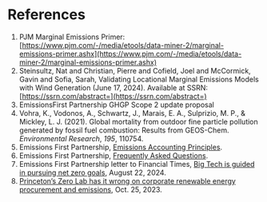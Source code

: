 # References

&#x20;  &#x20;

1. PJM Marginal Emissions Primer: [https://www.pjm.com/-/media/etools/data-miner-2/marginal-emissions-primer.ashx](https://www.pjm.com/-/media/etools/data-miner-2/marginal-emissions-primer.ashx)
2. Steinsultz, Nat and Christian, Pierre and Cofield, Joel and McCormick, Gavin and Sofia, Sarah, Validating Locational Marginal Emissions Models with Wind Generation (June 17, 2024). Available at SSRN: [https://ssrn.com/abstract=](https://ssrn.com/abstract=)
3. EmissionsFirst Partnership GHGP Scope 2 update proposal
4. Vohra, K., Vodonos, A., Schwartz, J., Marais, E. A., Sulprizio, M. P., & Mickley, L. J. (2021). Global mortality from outdoor fine particle pollution generated by fossil fuel combustion: Results from GEOS-Chem. _Environmental Research_, _195_, 110754.
5. Emissions First Partnership, [Emissions Accounting Principles](https://www.emissionsfirst.com/principles).
6. Emissions First Partnership, [Frequently Asked Questions](https://www.emissionsfirst.com/faq).
7. Emissions First Partnership letter to Financial Times, [Big Tech is guided in pursuing net zero goals](https://www.ft.com/content/4cb23f73-e0ef-403b-beff-dceb07826a43), August 22, 2024.
8. [Princeton’s Zero Lab has it wrong on corporate renewable energy procurement and emissions](https://www.utilitydive.com/news/princetons-zero-lab-has-it-wrong-on-corporate-renewable-energy-procurement/696956/), Oct. 25, 2023.
